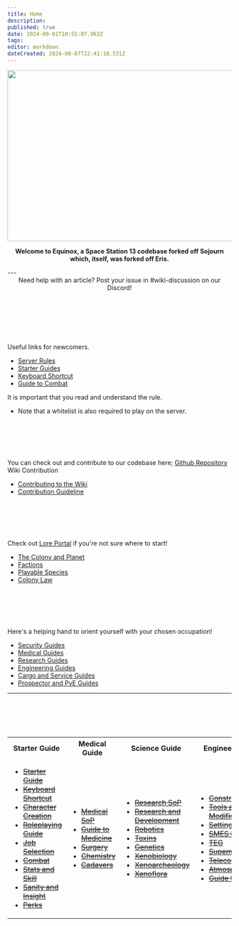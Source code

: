 ```yaml
---
title: Home
description: 
published: true
date: 2024-09-01T10:55:07.963Z
tags: 
editor: markdown
dateCreated: 2024-08-07T22:41:18.531Z
---
```


<!-- ![wikibanner1.png](/wikibanner1.png) -->
<center>
  <img src="https://wiki.bluespace.engineer/wikibanner2.png" width="768" height="384"/>
  

<strong>Welcome to Equinox, a Space Station 13 codebase forked off Sojourn which, itself, was forked off Eris.</strong>
</center>
---
<center>Need help with an article? Post your issue in #wiki-discussion on our Discord!</center>
<br>
<div class="flex(& sm:row,col) space(y-2,sm:y-0,sm:x-2) mt-4">
	<div class="w-full flex(& col) space-y-4">
		<div class="w-full rounded-xl">
      <header class="rounded-t-xl bg-blue-600"><center><h3 style="color:white">New to Equinox?</h3></center></header>
      <div class="p-2">
        Useful links for newcomers.
        <ul class="pt-0">
          <li class="mt-0"><a href="/important/Server-Rules">Server Rules</a></li>
          <li class="mt-0"><a href="https://wiki.bluespace.engineer/t/starter%20guide">Starter Guides</a></li>
          <li class="mt-0"><a href="/guides/starter-guides/Keyboard-Shortcuts">Keyboard Shortcut</a></li>
          <li class="mt-0"><a href="/guides/starter-guides/Combat">Guide to Combat</a></li>
        </ul>
        It is important that you read and understand the rule. 
        <ul class="pt-0">
          <li class="mt-0">Note that a whitelist is also required to play on the server.</li>
        </ul>
      </div>
    </div>
  	<div class="w-full rounded-xl">
    	<header class="rounded-t-xl bg-yellow-600"><center><h3 style="color:white">Contributing to the Server</h3></center></header>
    <div class="p-2">You can check out and contribute to our codebase here; <a href="https://github.com/Equinox-SS13/equinox-sojourn">Github Repository</a></div>
		<div class="p-2">Wiki Contribution</div>
        <ul class="pt-0">
          <li class="mt-0"><a href="/maintenance/Contributing">Contributing to the Wiki</a></li>
          <li class="mt-0"><a href="/guideline/Wiki-Guidelines">Contribution Guideline</a></li>
        </ul>
		</div>
	</div>
  <div class="w-full flex(& col) space-y-4">
		<div class="w-full rounded-xl">
    	<header class="rounded-t-xl bg-cyan-500"><center><h3 style="color:white">Lore, Faction, and Species</h3></center></header>
      <div class="p-2">Check out <a href="/Lore">Lore Portal</a> if you're not sure where to start!
        <ul class="pt-0">
          <li class="mt-0"><a href="/Lore/Colony">The Colony and Planet</a></li>
          <li class="mt-0"><a href="/Lore/Factions">Factions</a></li>
          <li class="mt-0"><a href="/guideline/Wiki-Guidelines">Playable Species</a></li>
          <li class="mt-0"><a href="/guides/security-guides/Laws">Colony Law</a></li>
        </ul>
      </div>
		</div>
  	<div class="w-full rounded-xl">
    	<header class="rounded-t-xl bg-purple-600"><center><h3 style="color:white">Departmental Guides</h3></center></header>
		<div class="p-2">Here's a helping hand to orient yourself with your chosen occupation!</div>
        <ul class="pt-0">
          <li class="mt-0"><a href="https://wiki.bluespace.engineer/t/security%20guide">Security Guides</a></li>          
          <li class="mt-0"><a href="https://wiki.bluespace.engineer/t/medical%20guide">Medical Guides</a></li>
          <li class="mt-0"><a href="https://wiki.bluespace.engineer/t/research%20guide">Research Guides</a></li>
          <li class="mt-0"><a href="https://wiki.bluespace.engineer/t/engineering%20guide">Engineering Guides</a></li>
          <li class="mt-0"><a href="https://wiki.bluespace.engineer/t/cargo%20guide">Cargo and Service Guides</a></li>
          <li class="mt-0"><a href="https://wiki.bluespace.engineer/t/prospector%20guide">Prospector and PvE Guides</a></li>
        </ul>
		</div>
	</div>
</div>

---
<div class="w-full rounded-xl">
    	<header class="rounded-t-xl bg-blue-900"><center><h3 style="color:white">Guide Tables</h3></center></header>
<table>
  <tr>
    <th> Starter Guide
    <th> Medical Guide
    <th> Science Guide
    <th> Engineering Guide
    <th> Security Guide
    <th> Other Factions
    <th> Miscellenous
  </tr>
  <tr>
  	<td><ul>
      <li><s><a href="/guides/Starter-Guide">Starter Guide</a>
      <li><a href="/guides/starter-guides/Keyboard-Shortcuts">Keyboard Shortcut</a>
      <li><a href="/guides/starter-guides/Character-Creation">Character Creation</a>
      <li><s><a href="/guides/starter-guides/Roleplay-Guide">Roleplaying Guide</a>
      <li><s><a href="/guides/starter-guides/Jobs">Job Selection</a>
      <li><a href="/guides/starter-guides/Character-Creation">Combat</a>
      <li><a href="/guides/starter-guides/Stats-and-Skills">Stats and Skill</a>
      <li><a href="/guides/starter-guides/Sanity-and-Insight">Sanity and Insight</a>  
      <li><a href="/guides/starter-guides/Perks">Perks</a> 
      </ul>
  	<td><ul>
      <li><s><a href="/Lore/sop/Medical-SoP">Medical SoP</a>      
      <li><a href="/guides/medical-guides/Guide-to-Medicine">Guide to Medicine</a>
      <li><s><a href="/guides/medical-guides/Surgery">Surgery</a>
      <li><s><a href="/guides/medical-guides/Guide-to-Chemistry">Chemistry</a>
      <li><s><a href="/guides/medical-guides/Guide-to-Cadavers">Cadavers</a>
      </ul>
    <td><ul>  
      <li><s><a href="/Lore/sop/Research-SoP">Research SoP</a>   
      <li><s><a href="/guides/science-guides/Research-and-Development">Research and Development </a></s>
      <li><s><a href="/guides/science-guides/Robotics">Robotics</a>
      <li><s><a href="/guides/science-guides/Toxins">Toxins</a>
      <li><s><a href="/guides/science-guides/Genetics">Genetics</a>
      <li><s><a href="/guides/science-guides/Xenobiology">Xenobiology</a>
      <li><s><a href="/guides/science-guides/Xenoarcheology">Xenoarcheology</a>
      <li><s><a href="/guides/science-guides/Xenoflora">Xenoflora</a>
      </ul>
    <td><ul>
      <li><s><a href="/guides/engineering-guides/Guide-to-Construction">Construction</a>
      <li><s><a href="/guides/engineering-guides/Tools-and-Mods">Tools and Modification</a>
      <li><a href="/guides/engineering-guides/Guide-to-Power">Setting Up Power</a>
      <li><a href="/guides/engineering-guides/SMES-Manual">SMES Manual</a>
      <li><s><a href="/guides/engineering-guides/TEG">TEG</a>
      <li><s><a href="/guides/engineering-guides/Supermatter">Supematter Engine</a>
      <li><s><a href="/guides/engineering-guides/Telecomms">Telecommunication</a> 
      <li><s><a href="/guides/engineering-guides/Atmospherics">Atmospherics</a> 
      <li><s><a href="/guides/engineering-guides/Guide to Hacking">Guide to Hacking</a> 
      </ul>
    <td><ul>
      <li><a href="/Lore/sop/Law">Colony Law</a>
      <li><s><a href="/guides/security-guides/Guide-to-Security">Security Guide</a> 
      <li><s><a href="/Lore/sop/General-SoP">General SoP</a>   
      <li><s><a href="/Lore/sop/Security-SoP">Security SoP</a>
      <li><s><a href="/guides/security-guides/Guide-to-PvE-Security">External Security Guide</a>
      <li><s><a href="/guides/security-guides/Gun-Manufacturing">Guide to Armorer</a>
      </ul>
    <td><ul>  
      <li><s><a href="/Lore/sop/Cargo-SoP">Cargo SoP</a>
      <li><a href="/guides/other-guides/Guide-to-Cargo">Guide to Cargo</a>
      <li><s><a href="/guides/other-guides/Mining">Mining and Refining</a>
      <li><s><a href="/Lore/sop/Church">Church Testaments</a>
      <li><s><a href="/guides/other-guides/Church">Guide to Church</a>
      <li><s><a href="/Lore/sop/Service-SoP">Service SoP</a>
      <li><s><a href="/Lore/sop/Prospector-SoP">Prospector SoP</a>
      <li><s><a href="guides/other-guides/AI">Guide to AI</a>        
      </ul>
    <td><ul>  
      <li><s><a href="/guides/other-guides/Oddities">Oddities</a>
      <li><a href="/guides/other-guides/Psionics">Psionic</a>
      <li><s><a href="/guides/other-guides/Cruciform">The Cruciform</a>
      <li><s><a href="/guides/other-guides/Nanogate">Nanogate</a>
      <li><s><a href="/guides/other-guides/Guide-to-Paperwork">Paperwork</a>
      <li><s><a href="/guides/other-guides/Fauna-List">Creatures and Fauna</a>
      <li><s><a href="/guides/other-guides/Hydroponics">Hydroponics</a> 
      <li><s><a href="/guides/other-guides/Hydroponics">Food and Drink Recipe</a> 
      </ul>
  </tr>

</div>
  